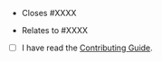 <!-- Provide a general summary of your changes in the title above -->

<!--
  By opening this PR you confirm that you have searched for similar issues/PRs here already.
  Failing to do so will most likely result in closing of this PR without any explanation.
  It is also mandatory to open a relevant issue (either Package Request or Bug Report) for
  discussion with the maintainers, before creating any new PR.
  Read the contributing guide first to save both your and our time.
-->

- Closes #XXXX
<!-- or -->
- Relates to #XXXX

- [ ] I have read the [Contributing Guide](https://github.com/ScoopInstaller/.github/blob/main/.github/CONTRIBUTING.md).
